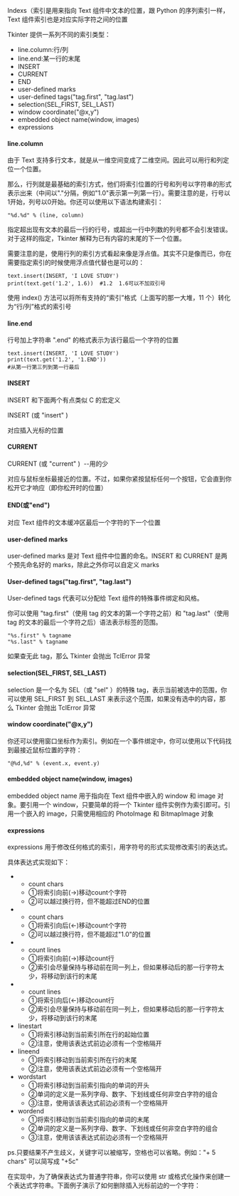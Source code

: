 Indexs（索引是用来指向 Text 组件中文本的位置，跟 Python 的序列索引一样，Text 组件索引也是对应实际字符之间的位置

Tkinter 提供一系列不同的索引类型：

* line.column:行/列
* line.end:某一行的末尾
* INSERT	 
* CURRENT	 
* END	 
* user-defined marks	 
* user-defined tags\("tag.first", "tag.last"\)	 
* selection\(SEL\_FIRST, SEL\_LAST\)	 
* window coordinate\("@x,y"\)	 
* embedded object name\(window, images\)	 
* expressions

#### line.column

由于 Text 支持多行文本，就是从一维空间变成了二维空间。因此可以用行和列定位一个位置。

那么，行列就是最基础的索引方式，他们将索引位置的行号和列号以字符串的形式表示出来（中间以"."分隔，例如"1.0"表示第一列第一行）。需要注意的是，行号以1开始，列号以0开始。你还可以使用以下语法构建索引：

```
"%d.%d" % (line, column)
```

指定超出现有文本的最后一行的行号，或超出一行中列数的列号都不会引发错误。对于这样的指定，Tkinter 解释为已有内容的末尾的下一个位置。

需要注意的是，使用行列的索引方式看起来像是浮点值。其实不只是像而已，你在需要指定索引的时候使用浮点值代替也是可以的：

```
text.insert(INSERT, 'I LOVE STUDY')
print(text.get('1.2', 1.6))  #1.2  1.6可以不加双引号
```

使用 index\(\) 方法可以将所有支持的“索引”格式（上面写的那一大堆，11 个）转化为“行/列”格式的索引号

#### line.end

行号加上字符串 ".end" 的格式表示为该行最后一个字符的位置

```
text.insert(INSERT, 'I LOVE STUDY')
print(text.get('1.2', '1.END'))
#从第一行第三列到第一行最后
```

#### INSERT

INSERT 和下面两个有点类似 C 的宏定义

INSERT \(或 "insert" \)

对应插入光标的位置

#### CURRENT

CURRENT \(或 "current" \)  --用的少

对应与鼠标坐标最接近的位置。不过，如果你紧按鼠标任何一个按钮，它会直到你松开它才响应（即你松开时的位置）

#### END\(或"end"\)

对应 Text 组件的文本缓冲区最后一个字符的下一个位置

#### user-defined marks

user-defined marks 是对 Text 组件中位置的命名。INSERT 和 CURRENT 是两个预先命名好的 marks，除此之外你可以自定义 marks

#### User-defined tags\("tag.first", "tag.last"\)

User-defined tags 代表可以分配给 Text 组件的特殊事件绑定和风格。

你可以使用 "tag.first"（使用 tag 的文本的第一个字符之前）和 "tag.last"（使用 tag 的文本的最后一个字符之后）语法表示标签的范围。

```
"%s.first" % tagname
"%s.last" % tagname
```

如果查无此 tag，那么 Tkinter 会抛出 TclError 异常

#### selection\(SEL\_FIRST, SEL\_LAST\)

selection 是一个名为 SEL（或 "sel" ）的特殊 tag，表示当前被选中的范围，你可以使用 SEL\_FIRST 到 SEL\_LAST 来表示这个范围，如果没有选中的内容，那么 Tkinter 会抛出 TclError 异常

#### window coordinate\("@x,y"\)

你还可以使用窗口坐标作为索引。例如在一个事件绑定中，你可以使用以下代码找到最接近鼠标位置的字符：

```
"@%d,%d" % (event.x, event.y)
```

#### embedded object name\(window, images\)

embedded object name 用于指向在 Text 组件中嵌入的 window 和 image 对象。要引用一个 window，只要简单的将一个 Tkinter 组件实例作为索引即可。引用一个嵌入的 image，只需使用相应的 PhotoImage 和 BitmapImage 对象

#### expressions

expressions 用于修改任何格式的索引，用字符号的形式实现修改索引的表达式。

具体表达式实现如下：

* + count chars	
  * ①将索引向前\(-&gt;\)移动count个字符
  * ②可以越过换行符，但不能超过END的位置
* - count chars	
  * ①将索引向后\(&lt;-\)移动count个字符
  * ②可以越过换行符，但不能超过"1.0"的位置
* + count lines	
  * ①将索引向前\(-&gt;\)移动count行
  * ②索引会尽量保持与移动前在同一列上，但如果移动后的那一行字符太少，将移动到该行的末尾
* - count lines	
  * ①将索引向后\(&lt;-\)移动count行
  * ②索引会尽量保持与移动前在同一列上，但如果移动后的那一行字符太少，将移动到该行的末尾
* linestart
  * ①将索引移动到当前索引所在行的起始位置
  * ②注意，使用该表达式前边必须有一个空格隔开
* lineend	
  * ①将索引移动到当前索引所在行的末尾
  * ②注意，使用该表达式前边必须有一个空格隔开
* wordstart	
  * ①将索引移动到当前索引指向的单词的开头
  * ②单词的定义是一系列字母、数字、下划线或任何非空白字符的组合
  * ③注意，使用该该表达式前边必须有一个空格隔开
* wordend	
  * ①将索引移动到当前索引指向的单词的末尾
  * ②单词的定义是一系列字母、数字、下划线或任何非空白字符的组合
  * ③注意，使用该该表达式前边必须有一个空格隔开

ps.只要结果不产生歧义，关键字可以被缩写，空格也可以省略。例如："+ 5 chars" 可以简写成 "+5c"

在实现中，为了确保表达式为普通字符串，你可以使用 str 或格式化操作来创建一个表达式字符串。下面例子演示了如何删除插入光标前边的一个字符：

